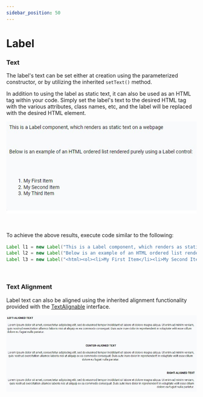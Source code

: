 ```yaml
---
sidebar_position: 50 
---
```


# Label

### Text

The label's text can be set either at creation using the parameterized constructor, or by utilizing the inherited `setText()` method. 

In addition to using the label as static text, it can also be used as an HTML tag within your code. Simply set the label's text to the desired HTML tag with the various attributes, class names, etc, and
the label will be replaced with the desired HTML element.

<!-- <iframe 
loading="lazy"
src='https://hot.bbx.kitchen/webapp/controlsamples?class=control_demos.labeldemos.LabelDemo' 
style={{"width": "100%", "height":"250px"}}></iframe> -->

![Label text](./_images/label/label_text.jpg)

<br/>

To achieve the above results, execute code similar to the following:

```java
Label l1 = new Label("This is a Label component, which renders as static text on a webpage");
Label l2 = new Label("Below is an example of an HTML ordered list rendered purely using a Label control: ");
Label l3 = new Label("<html><ol><li>My First Item</li><li>My Second Item</li><li>My Third Item</li></ol><html>");
```

<br />

### Text Alignment

Label text can also be aligned using the inherited alignment functionality provided with the [TextAlignable](#) interface.

<!-- <iframe 
loading="lazy"
src='https://hot.bbx.kitchen/webapp/controlsamples?class=control_demos.labeldemos.LabelAlignment' 
style={{"width": "100%", "height":"400px"}}></iframe> -->

![Label alignments](./_images/label/label_alignment.jpg)

<br/>